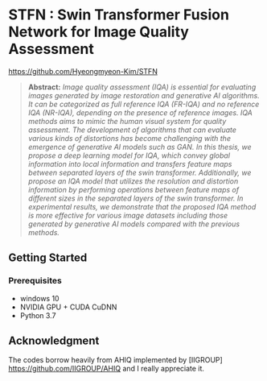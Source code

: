 # STFN : Swin Transformer Fusion Network for Image Quality Assessment
https://github.com/Hyeongmyeon-Kim/STFN



> **Abstract:** *Image quality assessment (IQA) is essential for evaluating images generated by image restoration and generative AI algorithms. It can be categorized as full reference IQA (FR-IQA) and no reference IQA (NR-IQA), depending on the presence of reference images. IQA methods aims to mimic the human visual system for quality assessment. The development of algorithms that can evaluate various kinds of distortions has become challenging with the emergence of generative AI models such as GAN. In this thesis, we propose a deep learning model for IQA, which convey global information into local information and transfers feature maps between separated layers of the swin transformer. Additionally, we propose an IQA model that utilizes the resolution and distortion information by performing operations between feature maps of different sizes in the separated layers of the swin transformer. In experimental results, we demonstrate that the proposed IQA method is more effective for various image datasets including those generated by generative AI models compared with the previous methods.* 



## Getting Started

### Prerequisites
- windows 10
- NVIDIA GPU + CUDA CuDNN
- Python 3.7




## Acknowledgment
The codes borrow heavily from AHIQ implemented by [IIGROUP] https://github.com/IIGROUP/AHIQ and I really appreciate it.

